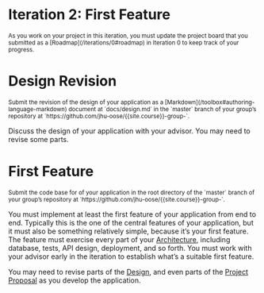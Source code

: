 # Iteration 2: First Feature

<small>
As you work on your project in this iteration, you must update the project board that you submitted as a [Roadmap](/iterations/0#roadmap) in Iteration 0 to keep track of your progress.
</small>

# Design Revision

<small>
Submit the revision of the design of your application as a [Markdown](/toolbox#authoring-language-markdown) document at `docs/design.md` in the `master` branch of your group’s repository at `https://github.com/jhu-oose/{{site.course}}-group-<identifier>`.
</small>

Discuss the design of your application with your advisor. You may need to revise some parts.

# First Feature

<small>
Submit the code base for of your application in the root directory of the `master` branch of your group’s repository at `https://github.com/jhu-oose/{{site.course}}-group-<identifier>`.
</small>

You must implement at least the first feature of your application from end to end. Typically this is the one of the central features of your application, but it must also be something relatively simple, because it’s your first feature. The feature must exercise every part of your [Architecture](/iterations/1#architecture), including database, tests, API design, deployment, and so forth. You must work with your advisor early in the iteration to establish what’s a suitable first feature.

You may need to revise parts of the [Design](/iterations/1#design), and even parts of the [Project Proposal](/iterations/0#project-proposal) as you develop the application.
